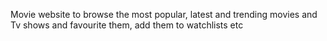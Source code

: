 Movie website to browse the most popular, latest and trending movies and Tv shows and favourite them, add them to watchlists etc
